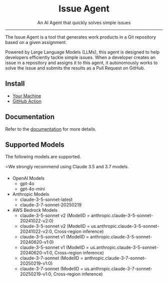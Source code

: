 <p align="center">
  <h1 align="center">Issue Agent</h1>
  <p align="center">An AI Agent that quickly solves simple issues</p>
</p>

---


The Issue Agent is a tool that generates work products in a Git repository based on a given assignment.

Powered by Large Language Models (LLMs), 
this agent is designed to help developers efficiently tackle simple issues. 
When a developer creates an issue in a repository and assigns it to this agent, 
it autonomously works to solve the issue and submits the results as a Pull Request on GitHub.


## Install

- [Your Machine](https://clover0.github.io/issue-agent/getting-started/installation/)
- [GitHub Action](https://github.com/clover0/setup-issue-agent)


## Documentation
Refer to the [documentation](https://clover0.github.io/issue-agent) for more details.


## Supported Models
The following models are supported.

⭐️We strongly recommend using Claude 3.5 and 3.7 models.

- OpenAI Models
  - gpt-4o
  - gpt-4o-mini
- Anthropic Models
  - claude-3-5-sonnet-latest
  - claude-3-7-sonnet-20250219
- AWS Bedrock Models
  - claude-3-5-sonnet v2 (ModelID = anthropic.claude-3-5-sonnet-20241022-v2:0)
  - claude-3-5-sonnet v2 (ModelID = us.anthropic.claude-3-5-sonnet-20241022-v2:0, Cross-region inference)
  - claude-3-5-sonnet v1 (ModelID = anthropic.claude-3-5-sonnet-20240620-v1:0)
  - claude-3-5-sonnet v1 (ModelID = us.anthropic.claude-3-5-sonnet-20240620-v1:0, Cross-region inference)
  - claude-3-7-sonnet (ModelID = anthropic.claude-3-7-sonnet-20250219-v1:0)
  - claude-3-7-sonnet (ModelID = us.anthropic.claude-3-7-sonnet-20250219-v1:0, Cross-region inference)
